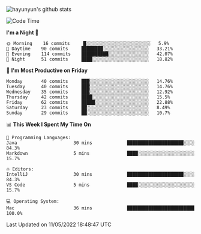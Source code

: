 
![hayunyun's github stats](https://github-readme-stats.vercel.app/api?username=hayunyun&show_icons=true)


<!--START_SECTION:waka-->
![Code Time](http://img.shields.io/badge/Code%20Time-0-blue)

**I'm a Night 🦉** 

```text
🌞 Morning    16 commits     █░░░░░░░░░░░░░░░░░░░░░░░░   5.9% 
🌆 Daytime    90 commits     ████████░░░░░░░░░░░░░░░░░   33.21% 
🌃 Evening    114 commits    ██████████░░░░░░░░░░░░░░░   42.07% 
🌙 Night      51 commits     ████░░░░░░░░░░░░░░░░░░░░░   18.82%

```
📅 **I'm Most Productive on Friday** 

```text
Monday       40 commits     ███░░░░░░░░░░░░░░░░░░░░░░   14.76% 
Tuesday      40 commits     ███░░░░░░░░░░░░░░░░░░░░░░   14.76% 
Wednesday    35 commits     ███░░░░░░░░░░░░░░░░░░░░░░   12.92% 
Thursday     42 commits     ████░░░░░░░░░░░░░░░░░░░░░   15.5% 
Friday       62 commits     █████░░░░░░░░░░░░░░░░░░░░   22.88% 
Saturday     23 commits     ██░░░░░░░░░░░░░░░░░░░░░░░   8.49% 
Sunday       29 commits     ██░░░░░░░░░░░░░░░░░░░░░░░   10.7%

```


📊 **This Week I Spent My Time On** 

```text
💬 Programming Languages: 
Java                     30 mins             █████████████████████░░░░   84.3% 
Markdown                 5 mins              ████░░░░░░░░░░░░░░░░░░░░░   15.7%

🔥 Editors: 
IntelliJ                 30 mins             █████████████████████░░░░   84.3% 
VS Code                  5 mins              ████░░░░░░░░░░░░░░░░░░░░░   15.7%

💻 Operating System: 
Mac                      36 mins             █████████████████████████   100.0%

```


 Last Updated on 11/05/2022 18:48:47 UTC
<!--END_SECTION:waka-->

<!--
**hayunyun/hayunyun** is a ✨ _special_ ✨ repository because its `README.md` (this file) appears on your GitHub profile.

Here are some ideas to get you started:

- 🔭 I’m currently working on ...
- 🌱 I’m currently learning ...
- 👯 I’m looking to collaborate on ...
- 🤔 I’m looking for help with ...
- 💬 Ask me about ...
- 📫 How to reach me: ...
- 😄 Pronouns: ...
- ⚡ Fun fact: ...
-->
